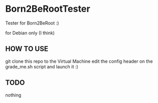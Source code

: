 # Born2BeRootTester
Tester for Born2BeRoot :)

for Debian only (I think)

## HOW TO USE

git clone this repo to the Virtual Machine edit the config header on the <br>
grade_me.sh script and launch it :)

## TODO

nothing
